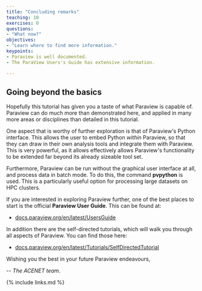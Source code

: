 ```yaml
---
title: "Concluding remarks"
teaching: 10
exercises: 0
questions:
- "What now?"
objectives:
- "Learn where to find more information."
keypoints:
- Paraview is well documented.
- The ParaView Users's Guide has extensive information.

---
```


## Going beyond the basics

Hopefully this tutorial has given you a taste of what Paraview is capable of.
Paraview can do much more than demonstrated here, and applied in many more
areas or disciplines than detailed in this tutorial.

One aspect that is worthy of further exploration is that of Paraview's Python
interface. This allows the user to embed Python *within* Paraview, so that
they can draw in their own analysis tools and integrate them with Paraview.
This is very powerful, as it allows effectively allows Paraview's functionality
to be extended far beyond its already sizeable tool set.

Furthermore, Paraview can be run without the graphical user interface at all,
and process data in batch mode. To do this, the command **pvpython** is used.
This is a particularly useful option for processing large datasets on HPC
clusters.

If you are interested in exploring Paraview further, one of the best places
to start is the official **Paraview User Guide**. This can be found at:

- <a target="_blank" href="https://docs.paraview.org/en/latest/UsersGuide/">docs.paraview.org/en/latest/UsersGuide</a>

In addition there are the self-directed tutorials, which will walk you
through all aspects of Paraview. You can find those here:

- <a target="_blank" href="https://docs.paraview.org/en/latest/Tutorials/SelfDirectedTutorial/">docs.paraview.org/en/latest/Tutorials/SelfDirectedTutorial</a>


Wishing you the best in your future Paraview endeavours,

-- *The ACENET team*.



{% include links.md %}
